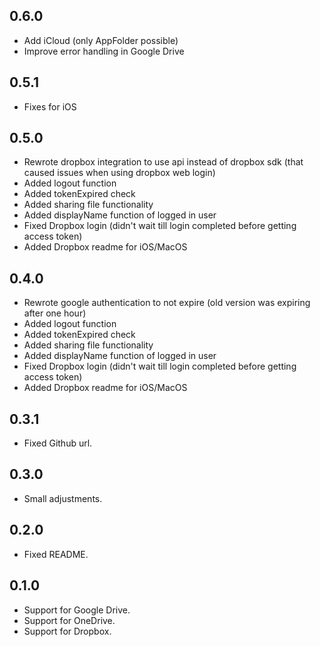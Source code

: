 ## 0.6.0
* Add iCloud (only AppFolder possible)
* Improve error handling in Google Drive

## 0.5.1
* Fixes for iOS 

## 0.5.0

* Rewrote dropbox integration to use api instead of dropbox sdk (that caused issues when using dropbox web login)
* Added logout function
* Added tokenExpired check
* Added sharing file functionality
* Added displayName function of logged in user
* Fixed Dropbox login (didn't wait till login completed before getting access token)
* Added Dropbox readme for iOS/MacOS

## 0.4.0

* Rewrote google authentication to not expire (old version was expiring after one hour)
* Added logout function
* Added tokenExpired check
* Added sharing file functionality
* Added displayName function of logged in user
* Fixed Dropbox login (didn't wait till login completed before getting access token)
* Added Dropbox readme for iOS/MacOS

## 0.3.1

* Fixed Github url.

## 0.3.0

* Small adjustments.

## 0.2.0

* Fixed README.

## 0.1.0

* Support for Google Drive.
* Support for OneDrive.
* Support for Dropbox.
